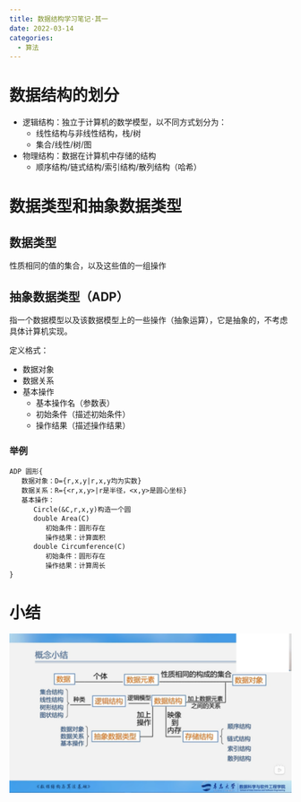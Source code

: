 ```yaml
---
title: 数据结构学习笔记·其一
date: 2022-03-14
categories:
  - 算法
---
```


# 数据结构的划分

- 逻辑结构：独立于计算机的数学模型，以不同方式划分为：
    - 线性结构与非线性结构，栈/树
    - 集合/线性/树/图
- 物理结构：数据在计算机中存储的结构
    - 顺序结构/链式结构/索引结构/散列结构（哈希）

# 数据类型和抽象数据类型

## 数据类型

性质相同的值的集合，以及这些值的一组操作

## 抽象数据类型（ADP）

指一个数据模型以及该数据模型上的一些操作（抽象运算），它是抽象的，不考虑具体计算机实现。

定义格式：

- 数据对象
- 数据关系
- 基本操作
    - 基本操作名（参数表）
    - 初始条件（描述初始条件）
    - 操作结果（描述操作结果）

### 举例

```
ADP 圆形{
   数据对象：D={r,x,y|r,x,y均为实数}
   数据关系：R={<r,x,y>|r是半径，<x,y>是圆心坐标}
   基本操作：
      Circle(&C,r,x,y)构造一个圆
      double Area(C)
         初始条件：圆形存在
         操作结果：计算面积
      double Circumference(C)
         初始条件：圆形存在
         操作结果：计算周长
}
```

# 小结

![](images/屏幕截图4-1-1024x576.png)
